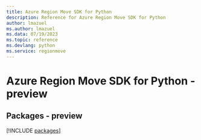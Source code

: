 ```yaml
---
title: Azure Region Move SDK for Python
description: Reference for Azure Region Move SDK for Python
author: lmazuel
ms.author: lmazuel
ms.data: 07/19/2023
ms.topic: reference
ms.devlang: python
ms.service: regionmove
---
```

# Azure Region Move SDK for Python - preview
## Packages - preview
[!INCLUDE [packages](region-move-index.md)]